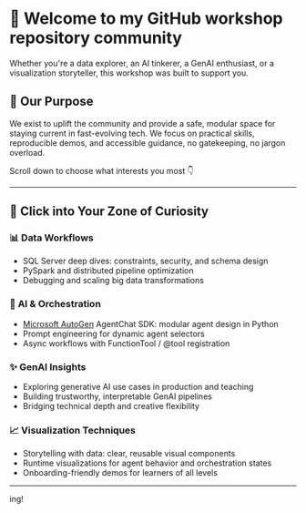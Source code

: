 # 👋 Welcome to my GitHub workshop repository community

Whether you're a data explorer, an AI tinkerer, a GenAI enthusiast, or a visualization storyteller, this workshop was built to support you.

## 🎯 Our Purpose

We exist to uplift the community and provide a safe, modular space for staying current in fast-evolving tech. We focus on practical skills, reproducible demos, and accessible guidance, no gatekeeping, no jargon overload.

Scroll down to choose what interests you most 👇

---

## 🧠 Click into Your Zone of Curiosity

### 📊 **Data Workflows**
- SQL Server deep dives: constraints, security, and schema design
- PySpark and distributed pipeline optimization
- Debugging and scaling big data transformations

### 🤖 **AI & Orchestration**
- [Microsoft AutoGen](https://github.com/jeandjoseph/workshop/blob/main/AgentcisAI/ms-autogen/intro-to-ms-autogen/docs/index.md) AgentChat SDK: modular agent design in Python
- Prompt engineering for dynamic agent selectors
- Async workflows with FunctionTool / @tool registration

### ✨ **GenAI Insights**
- Exploring generative AI use cases in production and teaching
- Building trustworthy, interpretable GenAI pipelines
- Bridging technical depth and creative flexibility

### 📈 **Visualization Techniques**
- Storytelling with data: clear, reusable visual components
- Runtime visualizations for agent behavior and orchestration states
- Onboarding-friendly demos for learners of all levels

---

ing!
